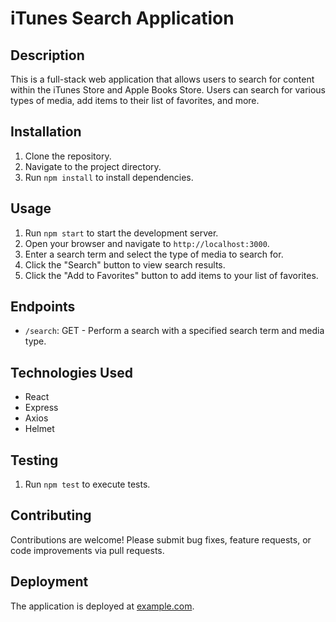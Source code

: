 # iTunes Search Application

## Description

This is a full-stack web application that allows users to search for content within the iTunes Store and Apple Books Store. Users can search for various types of media, add items to their list of favorites, and more.

## Installation

1. Clone the repository.
2. Navigate to the project directory.
3. Run `npm install` to install dependencies.

## Usage

1. Run `npm start` to start the development server.
2. Open your browser and navigate to `http://localhost:3000`.
3. Enter a search term and select the type of media to search for.
4. Click the "Search" button to view search results.
5. Click the "Add to Favorites" button to add items to your list of favorites.

## Endpoints

- `/search`: GET - Perform a search with a specified search term and media type.

## Technologies Used

- React
- Express
- Axios
- Helmet

## Testing

1. Run `npm test` to execute tests.

## Contributing

Contributions are welcome! Please submit bug fixes, feature requests, or code improvements via pull requests.

## Deployment

The application is deployed at [example.com](https://example.com).
